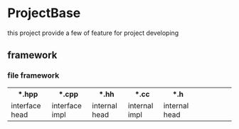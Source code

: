 # ProjectBase
this project provide a few of feature for project developing
## framework
### file framework
<table>
<tr><th>*.hpp</th><th>*.cpp</th><th>*.hh</th><th>*.cc</th><th>*.h</th><th></th><th></th><th></th></tr>
<tr><td>interface head</td><td>interface impl</td><td>internal head</td><td>internal impl</td><td>internal head</td><td></td><td></td><td></td><td></td><td></td></tr>
</table>